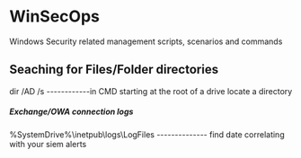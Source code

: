 # WinSecOps
Windows Security related management scripts, scenarios and commands
## Seaching for Files/Folder directories
dir <Folder Name> /AD /s ------------in CMD starting at the root of a drive locate a directory
##### Exchange/OWA connection logs
%SystemDrive%\inetpub\logs\LogFiles -------------- find date correlating with your siem alerts 
